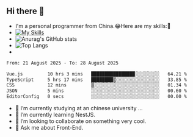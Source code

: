 ## Hi there 👋
- I'm a personal programmer from China.😂Here are my skills:🤔
- [![My Skills](https://skillicons.dev/icons?i=js,html,css,vue,typescript,java,golang)](https://skillicons.dev)
- ![Anurag's GitHub stats](https://github-readme-stats.vercel.app/api?username=FluffyChi-Xing&count_private=true&show_icons=true&theme=radical)
- ![Top Langs](https://github-readme-stats.vercel.app/api/top-langs/?username=FluffyChi-Xing)
- <!--START_SECTION:waka-->

```txt
From: 21 August 2025 - To: 28 August 2025

Vue.js         10 hrs 3 mins   ████████████████░░░░░░░░░   64.21 %
TypeScript     5 hrs 17 mins   ████████▒░░░░░░░░░░░░░░░░   33.85 %
CSS            12 mins         ▒░░░░░░░░░░░░░░░░░░░░░░░░   01.34 %
JSON           5 mins          ░░░░░░░░░░░░░░░░░░░░░░░░░   00.60 %
EditorConfig   0 secs          ░░░░░░░░░░░░░░░░░░░░░░░░░   00.00 %
```

<!--END_SECTION:waka-->
- 🔭 I’m currently studying at an chinese university ...
- 🌱 I’m currently learning NestJS.
- 👯 I’m looking to collaborate on something very cool.
- 💬 Ask me about Front-End.
